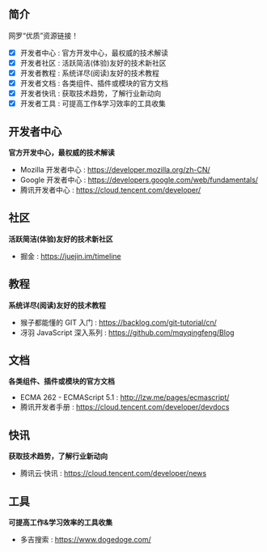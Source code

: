 ## 简介

网罗“优质”资源链接！

- [x] 开发者中心 : 官方开发中心，最权威的技术解读
- [x] 开发者社区 : 活跃简洁(体验)友好的技术新社区
- [x] 开发者教程 : 系统详尽(阅读)友好的技术教程
- [x] 开发者文档 : 各类组件、插件或模块的官方文档
- [x] 开发者快讯 : 获取技术趋势，了解行业新动向
- [x] 开发者工具 : 可提高工作&学习效率的工具收集

## 开发者中心

**官方开发中心，最权威的技术解读**

- Mozilla 开发者中心 : https://developer.mozilla.org/zh-CN/
- Google 开发者中心 : https://developers.google.com/web/fundamentals/
- 腾讯开发者中心 : https://cloud.tencent.com/developer/

## 社区

**活跃简洁(体验)友好的技术新社区**

- 掘金 : https://juejin.im/timeline

## 教程

**系统详尽(阅读)友好的技术教程**

- 猴子都能懂的 GIT 入门 : https://backlog.com/git-tutorial/cn/
- 冴羽 JavaScript 深入系列 : https://github.com/mqyqingfeng/Blog

## 文档

**各类组件、插件或模块的官方文档**

- ECMA 262 - ECMAScript 5.1 : http://lzw.me/pages/ecmascript/
- 腾讯开发者手册 : https://cloud.tencent.com/developer/devdocs

## 快讯

**获取技术趋势，了解行业新动向**

- 腾讯云·快讯 : https://cloud.tencent.com/developer/news

## 工具

**可提高工作&学习效率的工具收集**

- 多吉搜索 : https://www.dogedoge.com/

